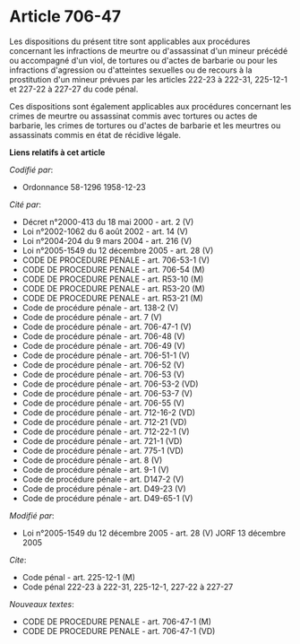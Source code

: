 # Article 706-47

Les dispositions du présent titre sont applicables aux procédures concernant les infractions de meurtre ou d'assassinat d'un
mineur précédé ou accompagné d'un viol, de tortures ou d'actes de barbarie ou pour les infractions d'agression ou d'atteintes
sexuelles ou de recours à la prostitution d'un mineur prévues par les articles 222-23 à 222-31, 225-12-1 et 227-22 à 227-27
du code pénal.

Ces dispositions sont également applicables aux procédures concernant les crimes de meurtre ou assassinat commis avec
tortures ou actes de barbarie, les crimes de tortures ou d'actes de barbarie et les meurtres ou assassinats commis en état de
récidive légale.

**Liens relatifs à cet article**

_Codifié par_:

  - Ordonnance 58-1296 1958-12-23

_Cité par_:

  - Décret n°2000-413 du 18 mai 2000 - art. 2 (V)
  - Loi n°2002-1062 du 6 août 2002 - art. 14 (V)
  - Loi n°2004-204 du 9 mars 2004 - art. 216 (V)
  - Loi n°2005-1549 du 12 décembre 2005 - art. 28 (V)
  - CODE DE PROCEDURE PENALE - art. 706-53-1 (V)
  - CODE DE PROCEDURE PENALE - art. 706-54 (M)
  - CODE DE PROCEDURE PENALE - art. R53-10 (M)
  - CODE DE PROCEDURE PENALE - art. R53-20 (M)
  - CODE DE PROCEDURE PENALE - art. R53-21 (M)
  - Code de procédure pénale - art. 138-2 (V)
  - Code de procédure pénale - art. 7 (V)
  - Code de procédure pénale - art. 706-47-1 (V)
  - Code de procédure pénale - art. 706-48 (V)
  - Code de procédure pénale - art. 706-49 (V)
  - Code de procédure pénale - art. 706-51-1 (V)
  - Code de procédure pénale - art. 706-52 (V)
  - Code de procédure pénale - art. 706-53 (V)
  - Code de procédure pénale - art. 706-53-2 (VD)
  - Code de procédure pénale - art. 706-53-7 (V)
  - Code de procédure pénale - art. 706-55 (V)
  - Code de procédure pénale - art. 712-16-2 (VD)
  - Code de procédure pénale - art. 712-21 (VD)
  - Code de procédure pénale - art. 712-22-1 (V)
  - Code de procédure pénale - art. 721-1 (VD)
  - Code de procédure pénale - art. 775-1 (VD)
  - Code de procédure pénale - art. 8 (V)
  - Code de procédure pénale - art. 9-1 (V)
  - Code de procédure pénale - art. D147-2 (V)
  - Code de procédure pénale - art. D49-23 (V)
  - Code de procédure pénale - art. D49-65-1 (V)

_Modifié par_:

  - Loi n°2005-1549 du 12 décembre 2005 - art. 28 (V) JORF 13 décembre 2005

_Cite_:

  - Code pénal - art. 225-12-1 (M)
  - Code pénal 222-23 à 222-31, 225-12-1, 227-22 à 227-27

_Nouveaux textes_:

  - CODE DE PROCEDURE PENALE - art. 706-47-1 (M)
  - CODE DE PROCEDURE PENALE - art. 706-47-1 (VD)
